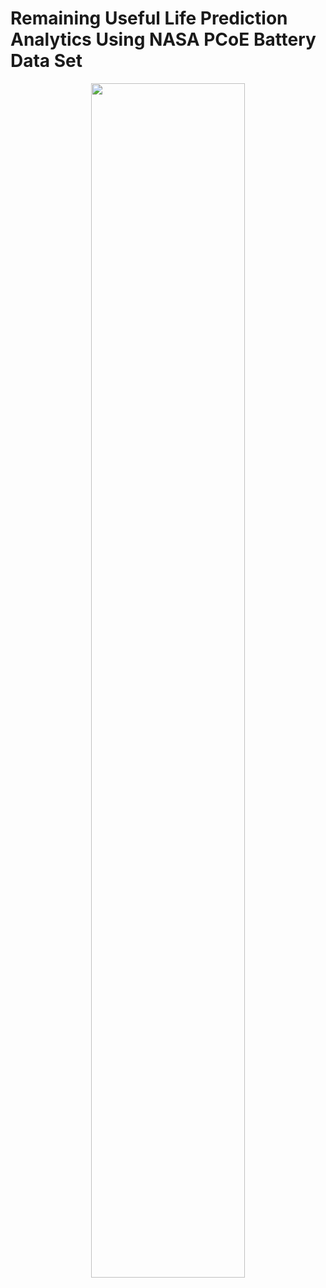 # Remaining Useful Life Prediction Analytics Using NASA PCoE Battery Data Set

<p align="center"><img src="https://user-images.githubusercontent.com/88306533/128735382-30fec59a-fcb7-4763-9f89-46c658035fa5.png" width="70%" height="70%"></img></p>


